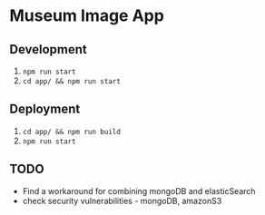 # Museum Image App

## Development

1. `npm run start`
2. `cd app/ && npm run start`

## Deployment

1. `cd app/ && npm run build`
2. `npm run start`

## TODO

* Find a workaround for combining mongoDB and elasticSearch
* check security vulnerabilities - mongoDB, amazonS3
